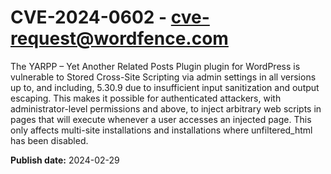 # CVE-2024-0602 - cve-request@wordfence.com

The YARPP – Yet Another Related Posts Plugin plugin for WordPress is vulnerable to Stored Cross-Site Scripting via admin settings in all versions up to, and including, 5.30.9 due to insufficient input sanitization and output escaping. This makes it possible for authenticated attackers, with administrator-level permissions and above, to inject arbitrary web scripts in pages that will execute whenever a user accesses an injected page. This only affects multi-site installations and installations where unfiltered_html has been disabled.

**Publish date:** 2024-02-29
